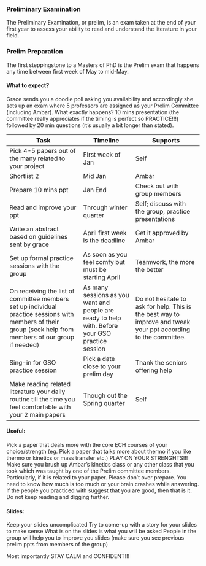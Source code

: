 ### Preliminary Examination

The Preliminary Examination, or prelim, is an exam taken at the end of your first year to assess your ability to read and understand the literature in your field.

### Prelim Preparation
The first steppingstone to a Masters of PhD is the Prelim exam that happens any time between first week of May to mid-May. 

#### What to expect?
Grace sends you a doodle poll asking you availability and accordingly she sets up an exam where 5 professors are assigned as your Prelim Committee (including Ambar).
What exactly happens?
10 mins presentation (the committee really appreciates if the timing is perfect so PRACTICE!!!) followed by 20 min questions (it’s usually a bit longer than stated).

| Task                                                                                                                                                                  |     Timeline                                                                                              |     Supports                                                                                                             |
|-----------------------------------------------------------------------------------------------------------------------------------------------------------------------|-----------------------------------------------------------------------------------------------------------|--------------------------------------------------------------------------------------------------------------------------|
|     Pick 4-5 papers out of the many related to your project                                                                                                           |     First week of Jan                                                                                     |     Self                                                                                                                 |
|     Shortlist 2                                                                                                                                                       |     Mid Jan                                                                                               |     Ambar                                                                                                                |
|     Prepare 10 mins ppt                                                                                                                                               |     Jan End                                                                                               |     Check out with group members                                                                                         |
|     Read and improve your ppt                                                                                                                                         |     Through winter quarter                                                                                |     Self; discuss with the group, practice presentations                                                                 |
|     Write an abstract based on guidelines sent by grace                                                                                                               |     April first week is the deadline                                                                      |     Get it approved by Ambar                                                                                             |
|     Set up formal practice sessions with the group                                                                                                                    |     As soon as you feel comfy but must be starting April                                                  |     Teamwork, the more the better                                                                                        |
|     On receiving the list of committee members set up individual practice   sessions with members of their group (seek help from members of our group if   needed)    |     As many sessions as you want and people are ready to help with.   Before your GSO practice session    |     Do not hesitate to ask for help. This is the best way to improve and   tweak your ppt according to the committee.    |
|     Sing-in for GSO practice session                                                                                                                                  |     Pick a date close to your prelim day                                                                  |     Thank the seniors offering help                                                                                      |
|     Make reading related literature your daily routine till the time you   feel comfortable with your 2 main papers                                                   |     Though out the Spring quarter                                                                         |     Self                                                                                                                 |


#### Useful:
Pick a paper that deals more with the core ECH courses of your choice/strength (eg. Pick a paper that talks more about thermo if you like thermo or kinetics or mass transfer etc.) PLAY ON YOUR STRENGHTS!!!
Make sure you brush up Ambar’s kinetics class or any other class that you took which was taught by one of the Prelim committee members. Particularly, if it is related to your paper. 
Please don’t over prepare. You need to know how much is too much or your brain crashes while answering. If the people you practiced with suggest that you are good, then that is it. Do not keep reading and digging further. 

#### Slides:
Keep your slides uncomplicated
Try to come-up with a story for your slides to make sense
What is on the slides is what you will be asked 
People in the group will help you to improve you slides (make sure you see previous prelim ppts from members of the group)

Most importantly STAY CALM and CONFIDENT!!!

